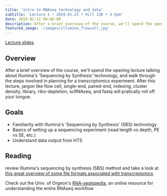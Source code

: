 ```yaml
---
title: 'Intro to RNAseq technology and data'
subtitle: 'Lecture 1 • 2019.01.23 • Hill 130 • 3-5pm'
date: 2019-01-12 00:00:00
description: After a brief overview of the course, we'll spend the opening lecture talking about Illumina's 'Sequencing by Synthesis' technology, and walk through the steps involved in planning for a transcriptomics experiment. 
featured_image: '/images/illumina_flowcell.jpg'
---
```


[Lecture slides](https://www.icloud.com/keynote/0sBpheSjnnkSIjKEHDpzd6kmw#Lecture01%5FRNAseqIntro)

## Overview

After a brief overview of the course, we'll spend the opening lecture talking about Illumina's 'Sequencing by Synthesis' technology, and walk through the steps involved in planning for a transcriptomics experiment.  After this lecture, jargon like flow cell, single-end, paired-end, indexing, cluster density, library, ribo-depletion, scRNAseq, and fastq will pratically roll off your tongue.

## Goals

* Familiarity with Illumina's 'Sequencing by Synthesis' (SBS) technology
* Basics of setting up a sequencing experiment (read length vs depth, PE vs SE, etc.)
* Understand data output from HTS


## Reading

review Illumina's sequencing by synthesis (SBS) method and take a look at [this great overview of some file formats associated with transcriptomics](http://binf.snipcademy.com/lessons/sequence-file-formats).

Check out the Univ. of Orgeon's [RNA-seqlopedia](http://rnaseq.uoregon.edu/), an online resource for understanding the entire RNAseq workflow

